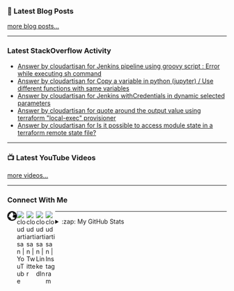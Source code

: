 ### 📕 Latest Blog Posts

<!-- BLOG-POST-LIST:START -->
<!-- BLOG-POST-LIST:END -->

 [more blog posts...](https:/cloudartisan.com)

---

### Latest StackOverflow Activity
<!-- STACKOVERFLOW:START -->
- [Answer by cloudartisan for Jenkins pipeline using groovy script : Error while executing sh command](https://stackoverflow.com/questions/52192369/jenkins-pipeline-using-groovy-script-error-while-executing-sh-command/52195375#52195375)
- [Answer by cloudartisan for Copy a variable in python (jupyter) / Use different functions with same variables](https://stackoverflow.com/questions/52194648/copy-a-variable-in-python-jupyter-use-different-functions-with-same-variable/52194668#52194668)
- [Answer by cloudartisan for Jenkins withCredentials in dynamic selected parameters](https://stackoverflow.com/questions/41961632/jenkins-withcredentials-in-dynamic-selected-parameters/45204596#45204596)
- [Answer by cloudartisan for quote around the output value using terraform "local-exec" provisioner](https://stackoverflow.com/questions/35426605/quote-around-the-output-value-using-terraform-local-exec-provisioner/39788410#39788410)
- [Answer by cloudartisan for Is it possible to access module state in a terraform remote state file?](https://stackoverflow.com/questions/39730436/is-it-possible-to-access-module-state-in-a-terraform-remote-state-file/39785310#39785310)
<!-- STACKOVERFLOW:END -->

---

### 📺 Latest YouTube Videos

<!-- YOUTUBE:START -->
<!-- YOUTUBE:END -->

[more videos...](https://youtube.com/UCI8cz39EEKcV4Hox1Ci7ZgQ)

---

### Connect With Me

[<img align="left" alt="cloudartisan | Web Site" width="22px" src="https://raw.githubusercontent.com/iconic/open-iconic/master/svg/globe.svg" />][website]
[<img align="left" alt="cloudartisan | YouTube" width="22px" src="https://cdn.jsdelivr.net/npm/simple-icons@v3/icons/youtube.svg" />][youtube]
[<img align="left" alt="cloudartisan | Twitter" width="22px" src="https://cdn.jsdelivr.net/npm/simple-icons@v3/icons/twitter.svg" />][twitter]
[<img align="left" alt="cloudartisan | LinkedIn" width="22px" src="https://cdn.jsdelivr.net/npm/simple-icons@v3/icons/linkedin.svg" />][linkedin]
[<img align="left" alt="cloudartisan | Instagram" width="22px" src="https://cdn.jsdelivr.net/npm/simple-icons@v3/icons/instagram.svg" />][instagram]

---

<details>
  <summary>:zap: My GitHub Stats</summary>

  <img align="left" alt="cloudartisan's GitHub Stats"
  src="https://github-readme-stats.codestackr.vercel.app/api?username=cloudartisan&show_icons=true&hide_border=true"
  />

  [![My Top Langs](https://github-readme-stats.vercel.app/api/top-langs/?username=cloudartisan)](https://github.com/anuraghazra/github-readme-stats)

</details>

[website]: https://cloudartisan.com
[twitter]: https://twitter.com/davidltaylor
[youtube]: https://youtube.com/UCI8cz39EEKcV4Hox1Ci7ZgQ
[instagram]: https://instagram.com/davidltaylor
[linkedin]: https://linkedin.com/in/davidleslietaylor
